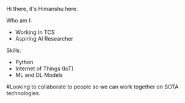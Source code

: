 Hi there, it's Himanshu here.

Who am I:
  * Working In TCS 
  * Aspiring AI Researcher
 
 Skills:
   * Python
   * Internet of Things (IoT)
   * ML and DL Models

#Looking to collaborate to people so we can work together on SOTA technologies.
